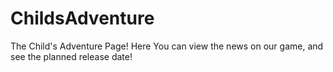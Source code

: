 # ChildsAdventure
The Child's Adventure Page! Here You can view the news on our game, and see the planned release date!
